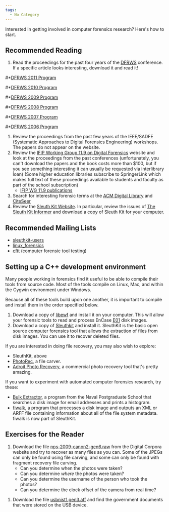 ```yaml
---
tags:
  - No Category
---
```

Interested in getting involved in computer forensics research? Here's
how to start.

## Recommended Reading

1.  Read the proceedings for the past four years of the
    [DFRWS](http://www.dfrws.org) conference. If a specific article
    looks interesting, download it and read it!

\#\*[DFRWS 2011 Program](http://www.dfrws.org/2011/program.shtml)

\#\*[DFRWS 2010 Program](http://www.dfrws.org/2010/program.shtml)

\#\*[DFRWS 2009 Program](http://www.dfrws.org/2009/program.shtml)

\#\*[DFRWS 2008 Program](http://www.dfrws.org/2008/program.shtml)

\#\*[DFRWS 2007 Program](http://www.dfrws.org/2007/program.shtml)

\#\*[DFRWS 2006 Program](http://www.dfrws.org/2006/program.shtml)

1.  Review the proceedings from the past few years of the IEEE/SADFE
    (Systematic Approaches to Digital Forensics Engineering) workshops.
    The papers do not appear on the website.
2.  Review the [IFIP Working Group 11.9 on Digital
    Forensics](http://www.ifip119.org/) website and look at the
    proceedings from the past conferences (unfortunately, you can't
    download the papers and the book costs more than \$100, but if you
    see something interesting it can usually be requested via
    interlibrary loan) (Some higher education libraries subscribe to
    SpringerLink which makes full text of these proceedings available to
    students and faculty as part of the school subscription)
    - [IFIP WG 11.9 publications](http://www.ifip119.org/Publications/)
3.  Search for interesting forensic terms at the [ACM Digital
    Library](http://portal.acm.org/dl.cfm) and
    [CiteSeer](http://citeseer.ist.psu.edu/)
4.  Review the [Sleuth Kit Website](http://www.sleuthkit.org/). In
    particular, review the issues of [The Sleuth Kit
    Informer](http://www.sleuthkit.org/informer/index.php) and download
    a copy of Sleuth Kit for your computer.

## Recommended Mailing Lists

- [sleuthkit-users](https://lists.sourceforge.net/lists/listinfo/sleuthkit-users)
- [linux_forensics](http://groups.yahoo.com/group/linux_forensics/join)
- [cftt](http://groups.yahoo.com/group/cftt/join) (computer forensic
  tool testing)

## Setting up a C++ development environment

Many people working in forensics find it useful to be able to compile
their tools from source code. Most of the tools compile on Linux, Mac,
and within the Cygwin environment under Windows.

Because all of these tools build upon one another, it is important to
compile and install them in the order specified below.

1.  Download a copy of [libewf](http://sourceforge.net/projects/libewf/)
    and install it on your computer. This will allow your forensic tools
    to read and process EnCase [E01](e01.md) disk images.
2.  Download a copy of [Sleuthkit](http://www.sleuthkit.org/sleuthkit/)
    and install it. SleuthKit is the basic open source computer
    forensics tool that allows the extraction of files from disk images.
    You can use it to recover deleted files.

If you are interested in doing file recovery, you may also wish to
explore:

- SleuthKit, above
- [PhotoRec](http://www.cgsecurity.org/wiki/PhotoRec), a file carver.
- [Adroit Photo Recovery](http://digital-assembly.com/), a commercial
  photo recovery tool that's pretty amazing.

If you want to experiment with automated computer forensics research,
try these:

- [Bulk Extractor](bulk_extractor.md), a program from the Naval
  Postgraduate School that searches a disk image for email addresses and
  prints a histogram.
- [fiwalk](fiwalk.md), a program that processes a disk image and
  outputs an XML or ARFF file containing information about all of the
  file system metadata. fiwalk is now part of SleuthKit.

## Exercises for the Reader

1.  Download the file
    [nps-2009-canon2-gen6.raw](http://digitalcorpora.org/corp/images/nps/nps-2009-canon2/nps-2009-canon2-gen6.raw)
    from the Digital Corpora website and try to recover as many files as
    you can. Some of the JPEGs can only be found using file carving, and
    some can only be found with fragment recovery file carving.
    - Can you determine when the photos were taken?
    - Can you determine *where* the photos were taken?
    - Can you determine the username of the person who took the photos?
    - Can you determine the clock offset of the camera from real time?

<!-- -->

1.  Download the file
    [usbnist1.gen3.aff](http://digitalcorpora.org/corp/images/nps/nps-2009-ubnist1/ubnist1.gen3.aff)
    and find the government documents that were stored on the USB
    device.

